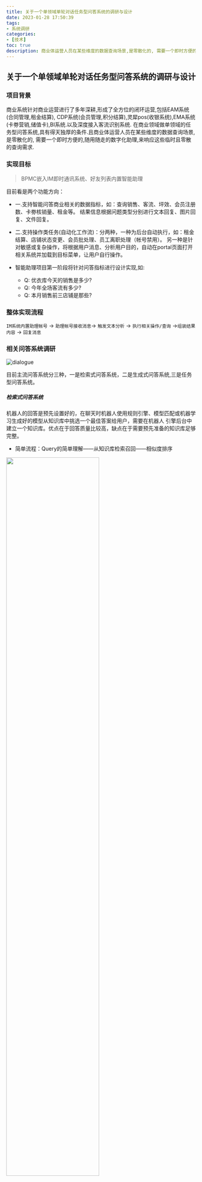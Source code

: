 ```yaml
---
title: 关于一个单领域单轮对话任务型问答系统的调研与设计
date: 2023-01-28 17:50:39
tags:
- 系统调研
categories:
- [技术]
toc: true
description: 商业体运营人员在某些维度的数据查询场景,是零散化的, 需要一个即时方便的,随用随走的数字化助理,来响应这些临时且零散的查询需求
---
```


## 关于一个单领域单轮对话任务型问答系统的调研与设计

### 项目背景
   商业系统针对商业运营进行了多年深耕,形成了全方位的闭环运营,包括EAM系统(合同管理,租金结算),
   CDP系统(会员管理,积分结算),灵犀pos(收银系统),EMA系统(卡劵营销,储值卡),BI系统.以及深度接入客流识别系统.
   在商业领域做单领域的任务型问答系统,具有得天独厚的条件.且商业体运营人员在某些维度的数据查询场景,是零散化的,
需要一个即时方便的,随用随走的数字化助理,来响应这些临时且零散的查询需求.

### 实现目标
> BPMC嵌入IM即时通讯系统、好友列表内置智能助理

目前看是两个功能方向：
- 一.支持智能问答商业相关的数据指标，如：查询销售、客流、坪效、会员注册数、卡劵核销量、租金等。
  结果信息根据问题类型分别进行文本回复、图片回复、文件回复。

- 二.支持操作类任务(自动化工作流)：分两种，一种为后台自动执行，如：租金结算、店铺状态变更、会员批处理、员工离职处理（帐号禁用）。
  另一种是针对敏感或复杂操作，将根据用户消息、分析用户目的，自动在portal页面打开相关系统并加载到目标菜单，让用户自行操作。
- 智能助理项目第一阶段将针对问答指标进行设计实现,如:
  - Q: 优衣库今天的销售是多少?
  - Q: 今年全场客流有多少?
  - Q: 本月销售前三店铺是那些?

### 整体实现流程
`IM系统内置助理帐号` -> `助理帐号接收消息`-> `触发文本分析` -> `执行相关操作/查询` ->`组装结果内容` -> `回复消息`
<br/>


### 相关问答系统调研  

![dialogue](https://s1.ax1x.com/2023/01/28/pSaCjfA.png)

目前主流问答系统分三种，一是检索式问答系统，二是生成式问答系统,三是任务型问答系统。
#####  检索式问答系统
机器人的回答是预先设置好的，在聊天时机器人使用规则引擎、模型匹配或机器学习生成好的模型从知识库中挑选一个最佳答案给用户，需要在机器人
引擎后台中建立一个知识库。优点在于回答质量比较高，缺点在于需要预先准备的知识库足够完整。

- 简单流程：Query的简单理解——从知识库检索召回——相似度排序
 <img src="https://s1.ax1x.com/2023/01/28/pSaPS6P.png" width="70%">

<br/>

- 类似系统

  <img src="https://s1.ax1x.com/2023/01/28/pSaCzlt.png" width="30%">

---

#####   生成式问答系统
生成式机器人不依赖于提前定义的回答，机器人接收到用户输入的自然语言后，将采用自然语言生成技术生成一段话作为应答。优点是可以涵盖任何话题，缺点是生成的句子质量可能存在问题，比如出现语法和语义问题。
- 简单流程： Query的复杂理解（涵盖领域、意图）——对话管理（根据识别的领域进行知识模版/策略的构建）——自然语言生成（以文本形式将策略返还给用户）
- 类似系统有微软小冰,以及最近爆火的ChatGPT.
  ![img_4.png](https://s1.ax1x.com/2023/01/28/pSaPCm8.png)

---


#####   任务型问答系统
任务型对话系统面向垂直领域，目的是使用尽可能少的对话轮数帮助用户完成预定任务或动作，例如预定机票、酒店和餐馆等.
大多数任务型对话系统对话数据规模较小，难以通过大量数据进行模型 训练，前期需用手工制定的规则解决冷启动问题，这使得对话系统的构建变得昂贵和耗时.
目前工业界有两种实现方式，一种是基于规则的实现方式，另一种则是基于End-to-End的实现方式。
基于End-to-End的实现方式试图训练一个从用户端自然语言输入到机器端自然语言输出的整体映射关系，从而提高系统的灵活性与可拓展性，
但该模型对数据的质量和数量要求非常高，并且存在不可解释性，因此，目前工业界大多采用基于规则的实现方式。
![任务型问答系统](https://s1.ax1x.com/2023/01/28/pSaPpOf.png)

<br/>

- 类似系统

  <img src="https://s1.ax1x.com/2023/01/28/pSaPAYj.png" width="60%">

---

#####  自然语言转sql方式：
显然我们的需求绝不是生成式问答系统，也不完全是检索式问答系统。与我们后期计划实现的自动化操作的方向也不符,我们的产品需求
其实属于任务型对话,但是任务型对话往往是多轮对话,针对一期需求,我们只需要简单的单轮对话即可,属于这么个流程:

Q: "优衣库今天的销售是多少"

提取关键词: "优衣库" "今天" "销售" 

根据关键词生成并执行sql :  "select sum(order_amount) from sale_data where shop = '优衣库' and order_date = now()::date",

返回结果,end;

于是进一步去查了下自然语言转sql的现有方案:`Text to sql`。

从本任务涉及的数据来看，用户输入为自然语言问题，可利用的数据有数据库、SQL关键词，输出为SQL查询语句，
本质上是一个符合语法、有逻辑结构的序列。所以，sql的构成来自三部分：
- 自然语言问题：结合数据库，一般可以直接抽取出sql中需要的表名，列名，条件表达式，条件值
- 数据库：结合自然语言问题，一般用于辅助识别sql中需要的表名，列名，条件表达式，条件值 
- SQL关键词：作为sql查询语句的候选token，用于生成sql.
所有工作都在完成基于上述三部分数据来生成一个可在给定数据库中执行以获取正确结果的sql。

根据SQL执行的复杂程度，可以将其分为简单SQL和复杂SQL。
简单SQL只涉及少数的SQL关键字和组成部分，典型特征是可以拆分为“SELECT”和“WHERE”两个片段。
简单SQL语句都可以抽象成如下的模板：

![img_6.png](https://s1.ax1x.com/2023/01/28/pSaPm60.png)

- SELECT描述选择哪些列，并对这些列分别做什么操作，决定了最终选择的结果
- WHERE描述选择的方法或者条件，决定这些列哪些单元格能被选择出来
- AGG表示聚合函数，如求max，计数count，求min
- COLUMN表示需要查询的目标列
- WOP表示多个条件之间的关联规则“与/或”
- 三元组 [COLUMN, OP, VALUE] 构成了查询条件，分别代表条件列、条件操作符（>,=,<等）、条件值（从问题中抽取出的文本片段）
- *表示目标列和查询条件不止一个！

### 调研结论
本次调研主要对问答系统做了初步了解,对Text to sql的简单sql分析的实现思路做了学习,获取很多新思路,因为本需求实现为单领域单轮
对话系统,尚属初步阶段,所以实现起来复杂度要尽可能的低,所以不考虑直接引入机器学习等成本较高的方案,基于以上调研,结合需求的具体场景,
设计了以下方案来评估可行性.


### 实现方案

#### 概述
  本方案主要针对语言解析实现,在标准词库的基础上,补充领域词库,如店铺名称,业务名词,业态名称等,通过对用户语句进行分词,来进行领域匹配,
如果是业务查询域,进行槽位补充,得到可执行sql,进行返回.

#### 整体流程图

在某些特定领域缺失判断时,可默认设置一个选项,比如:优衣库销售是多少? 缺失时间条件,可默认按照当日处理.(槽位补充)

![整体流程图](https://s1.ax1x.com/2023/01/28/pSaPKmT.png)


#### 领域分析模块词库匹配关系示意图
通过词库匹配关系,拿到一个sql所需要的元素,如查询目标表,查询字段,查询条件.
![领域分析模块词库匹配关系示意图](https://s1.ax1x.com/2023/01/28/pSaPQ7F.png)


### 结语
在动手做demo实验可行性.

### 参考资料及引用:
[任务型对话系统研究综述](http://cjc.ict.ac.cn/online/onlinepaper/zyy-2020925185056.pdf)  
[万字综述Text to SQL技术](https://zhuanlan.zhihu.com/p/430369730)  
[NLP: 基于文本语义的智能问答系统](https://blog.51cto.com/u_15404184/5234836)  
